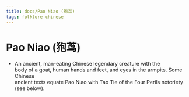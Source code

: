 ```yaml
---
title: docs/Pao Niao (狍茑)
tags: folklore chinese
---
```


# Pao Niao (狍茑)
- An ancient, man-eating Chinese legendary creature with the  
	body of a goat, human hands and feet, and eyes in the armpits. Some Chinese  
	ancient texts equate Pao Niao with Tao Tie of the Four Perils notoriety  
	(see below).